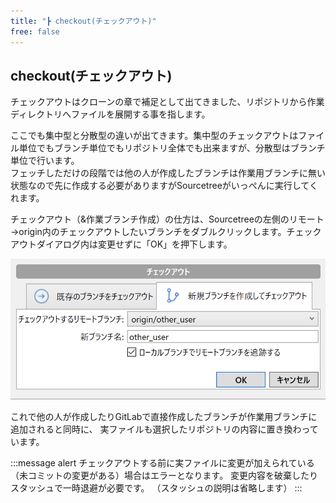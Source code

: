 ```yaml
---
title: "┣ checkout(チェックアウト)"
free: false
---
```


## checkout(チェックアウト)

チェックアウトはクローンの章で補足として出てきました、リポジトリから作業ディレクトリへファイルを展開する事を指します。

ここでも集中型と分散型の違いが出てきます。集中型のチェックアウトはファイル単位でもブランチ単位でもリポジトリ全体でも出来ますが、分散型はブランチ単位で行います。  
フェッチしただけの段階では他の人が作成したブランチは作業用ブランチに無い状態なので先に作成する必要がありますがSourcetreeがいっぺんに実行してくれます。

チェックアウト（&作業ブランチ作成）の仕方は、Sourcetreeの左側のリモート→origin内のチェックアウトしたいブランチをダブルクリックします。チェックアウトダイアログ内は変更せずに「OK」を押下します。

![](/images/books/497459787cb294/practice_11.png)

これで他の人が作成したりGitLabで直接作成したブランチが作業用ブランチに追加されると同時に、
実ファイルも選択したリポジトリの内容に置き換わっています。

:::message alert
チェックアウトする前に実ファイルに変更が加えられている（未コミットの変更がある）場合はエラーとなります。
変更内容を破棄したりスタッシュで一時退避が必要です。
（スタッシュの説明は省略します）
:::
